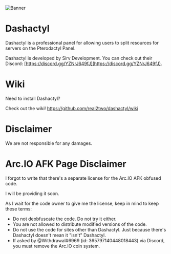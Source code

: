 ![Banner](https://media.discordapp.net/attachments/706970617471303761/768606122147708968/pterodactyl-panel.png)

# Dashactyl

Dashactyl is a professional panel for allowing users to split resources for servers on the Pterodactyl Panel. 

Dashactyl is developed by Sirv Development. You can check out their Discord: [https://discord.gg/YZNrJ649fJ](https://discord.gg/YZNrJ649fJ).

# Wiki

Need to install Dashactyl?

Check out the wiki! https://github.com/real2two/dashactyl/wiki

# Disclaimer

We are not responsible for any damages.

# Arc.IO AFK Page Disclaimer

I forgot to write that there's a separate license for the Arc.IO AFK obfused code.

I will be providing it soon.

As I wait for the code owner to give me the license, keep in mind to keep these terms:

- Do not deobfuscate the code. Do not try it either.
- You are not allowed to distribute modified versions of the code.
- Do not use the code for sites other than Dashactyl. Just because there's Dashactyl doesn't mean it "isn't" Dashactyl.
- If asked by @Withdrawal#6969 (id: 365797140448018443) via Discord, you must remove the Arc.IO coin system.
